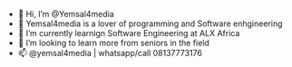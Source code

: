 - 👋 Hi, I’m @Yemsal4media
- 👀 Yemsal4media is a lover of programming and Software enhgineering
- 🌱 I’m currently learnign Software Engineering at ALX Africa 
- 💞️ I’m looking to learn more from seniors in the field
- 📫 @yemsal4media | whatsapp/call 08137773176

<!---
Yemsal4media/Yemsal4media is a ✨ special ✨ repository because its `README.md` (this file) appears on your GitHub profile.
You can click the Preview link to take a look at your changes.
--->

